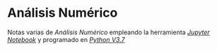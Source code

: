 # Análisis Numérico

Notas varias de *Análisis Numérico* empleando la herramienta *[Jupyter Notebook](http://jupyter.org/ "Jupyter Notebook's home page")* y programado en *[Python V3.7](https://www.python.org/ "Python's home page")*


